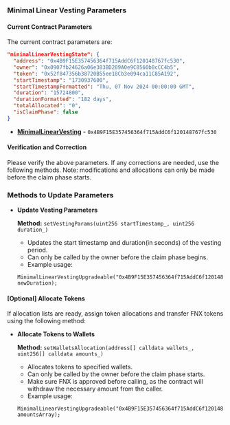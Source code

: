 ### Minimal Linear Vesting Parameters

#### Current Contract Parameters
The current contract parameters are:
```json
"minimalLinearVestingState": {
  "address": "0x4B9F15E357456364f715AddC6f120148767fc530",
  "owner": "0x0907fb24626a06e383BD289A0e9C8560b8cCC4b5",
  "token": "0x52f847356b38720B55ee18Cb3e094ca11C85A192",
  "startTimestamp": "1730937600",
  "startTimestampFormatted": "Thu, 07 Nov 2024 00:00:00 GMT",
  "duration": "15724800",
  "durationFormatted": "182 days",
  "totalAllocated": "0",
  "isClaimPhase": false
}
```

- **[MinimalLinearVesting](https://blastscan.io/address/0x4B9F15E357456364f715AddC6f120148767fc530)** - `0x4B9F15E357456364f715AddC6f120148767fc530`

#### Verification and Correction
Please verify the above parameters. If any corrections are needed, use the following methods. Note: modifications and allocations can only be made before the claim phase starts.

### Methods to Update Parameters

- **Update Vesting Parameters**
  
  **Method:** `setVestingParams(uint256 startTimestamp_, uint256 duration_)`
  - Updates the start timestamp and duration(in seconds) of the vesting period.
  - Can only be called by the owner before the claim phase begins.
  - Example usage:
  ```solidity
  MinimalLinearVestingUpgradeable("0x4B9F15E357456364f715AddC6f120148767fc530").setVestingParams(newStartTimestamp, newDuration);
  ```

#### [Optional] Allocate Tokens
If allocation lists are ready, assign token allocations and transfer FNX tokens using the following method:

- **Allocate Tokens to Wallets**
  
  **Method:** `setWalletsAllocation(address[] calldata wallets_, uint256[] calldata amounts_)`
  - Allocates tokens to specified wallets.
  - Can only be called by the owner before the claim phase starts.
  - Make sure FNX is approved before calling, as the contract will withdraw the necessary amount from the caller.
  - Example usage:
  ```solidity
  MinimalLinearVestingUpgradeable("0x4B9F15E357456364f715AddC6f120148767fc530").setWalletsAllocation(walletsArray, amountsArray);
  ```